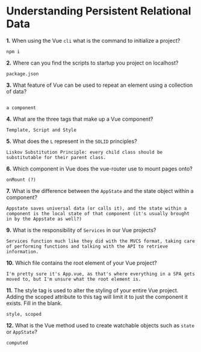 # Understanding Persistent Relational Data

**1.** When using the Vue `cli` what is the command to initialize a project?

```
npm i

```
**2.** Where can you find the scripts to startup you project on localhost?
<!-- enter you answer in the space below -->
```
package.json

```
**3.** What feature of Vue can be used to repeat an element using a collection of data?

```

a component 

```
**4.** What are the three tags that make up a Vue component?

```
Template, Script and Style

```
**5.** What does the `L` represent in the `SOLID` principles?

```
Liskov Substitution Principle: every child class should be substitutable for their parent class.

```
**6.** Which component in Vue does the vue-router use to mount pages onto?
<!-- enter you answer in the space below -->
```
onMount (?)

```
**7.** What is the difference between the `AppState` and the state object within a component?

```
Appstate saves universal data (or calls it), and the state within a component is the local state of that component (it's usually brought in by the Appstate as well?)

```
**9.** What is the responsibility of `Services` in our Vue projects?

```
Services function much like they did with the MVCS format, taking care of performing functions and talking with the API to retrieve information. 

```
**10.** Which file contains the root element of your Vue project?

```
I'm pretty sure it's App.vue, as that's where everything in a SPA gets moved to, but I'm unsure what the root element is. 

```
**11.** The style tag is used to alter the styling of your entire Vue project.  Adding the scoped attribute to this tag will limit it to just the component it exists.  Fill in the blank.

```
style, scoped

```
**12.** What is the Vue method used to create watchable objects such as `state` or `AppState`?

```
computed

```